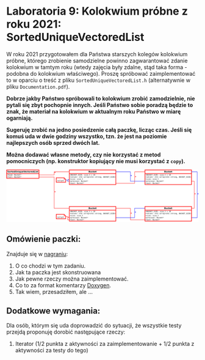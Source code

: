 # Laboratoria 9: Kolokwium próbne z roku 2021: SortedUniqueVectoredList
W roku 2021 przygotowałem dla Państwa starszych kolegów kolokwium próbne, którego zrobienie samodzielne powinno zagwarantować
zdanie kolokwium w tamtym roku (wtedy zajęcia były zdalne, stąd taka forma - podobna do kolokwium właściwego).
Proszę spróbować zaimplementować to w oparciu o treść z pliku `SortedUniqueVectoredList.h`
(alternatywnie w pliku `Documentation.pdf`).

**Dobrze jakby Państwo spróbowali to kolokwium zrobić zamodzielnie, nie pytali się zbyt pochopnie innych. Jeśli Państwo sobie poradzą będzie to znak, że materiał na kolokwium w aktualnym roku Państwo w miarę ogarniają.**

**Sugeruję zrobić na jedno posiedzenie całą paczkę, licząc czas. Jeśli się komuś uda w dwie godziny wszystko, tzn. że jest na poziomie najlepszych osób sprzed dwóch lat.**

**Można dodawać własne metody, czy nie korzystać z metod pomocniczych (np. konstruktor kopiujący nie musi korzystać z `copy`).**

![image](./doxyfiles/diagram.png)

## Omówienie paczki:
Znajduje się w [nagraniu](https://banbye.com/watch/v_6T6XUh24ug8l):
1. O co chodzi w tym zadaniu.
2. Jak ta paczka jest skonstruowana
3. Jak pewne rzeczy można zaimplementować.
4. Co to za format komentarzy  [Doxygen](https://www.doxygen.nl/).
5. Tak wiem, przesadziłem, ale ...

## Dodatkowe wymagania:
Dla osób, którym się uda doprowadzić do sytuacji, że wszystkie testy przejdą proponuję dorobić następujące rzeczy:
1. Iterator (1/2 punkta z aktywności za zaimplementowanie + 1/2 punkta z aktywności za testy do tego)

